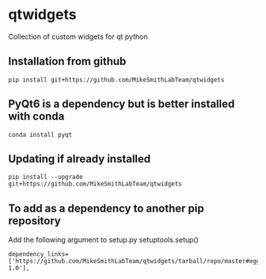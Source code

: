 # qtwidgets
Collection of custom widgets for qt python 


## Installation from github
    pip install git+https://github.com/MikeSmithLabTeam/qtwidgets
    
## PyQt6 is a dependency but is better installed with conda
    conda install pyqt
    
## Updating if already installed
    pip install --upgrade git+https://github.com/MikeSmithLabTeam/qtwidgets
    
## To add as a dependency to another pip repository
Add the following argument to setup.py setuptools.setup()

    dependency_links=['https://github.com/MikeSmithLabTeam/qtwidgets/tarball/repo/master#egg=package-1.0'],
